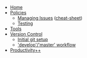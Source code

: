 * [Home](https://github.com/trilinos/Trilinos/wiki)
* [Policies](https://github.com/trilinos/Trilinos/wiki/POLICIES)
  * [Managing Issues](https://github.com/trilinos/Trilinos/wiki/Managing-Trilinos-Project-Issues) ([cheat-sheet](https://github.com/trilinos/Trilinos/wiki/New-Issue-Cheat-Sheet))
  * [Testing](https://github.com/trilinos/Trilinos/wiki/Policies--%7C-Testing)
* [Tools](https://github.com/trilinos/Trilinos/wiki/TOOLS)
* [Version Control](https://github.com/trilinos/Trilinos/wiki/VC-(VERSION-CONTROL))
  * [Initial git setup](https://github.com/trilinos/Trilinos/wiki/VC-%7C-Initial-Git-Setup)
  * ['develop'/'master' workflow](https://github.com/trilinos/Trilinos/wiki/VC-%7C-'develop'-'master'-workflow)
* [Productivity++](https://github.com/trilinos/Trilinos/wiki/Productivity-Initiative)
